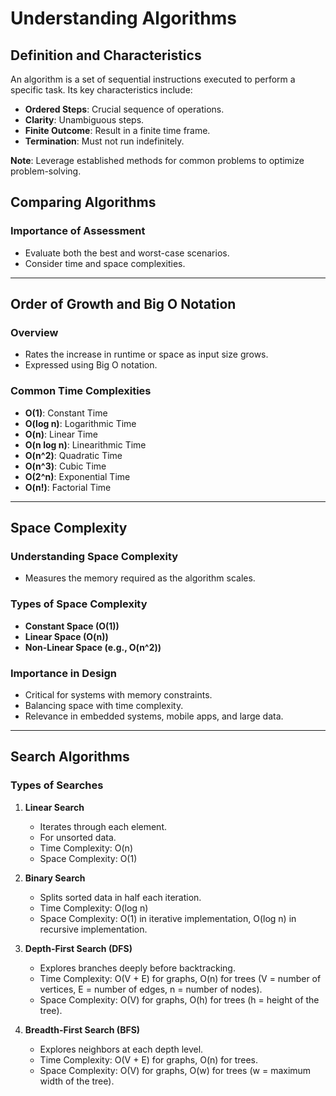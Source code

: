 # Understanding Algorithms

## Definition and Characteristics
An algorithm is a set of sequential instructions executed to perform a specific task. Its key characteristics include:
- **Ordered Steps**: Crucial sequence of operations.
- **Clarity**: Unambiguous steps.
- **Finite Outcome**: Result in a finite time frame.
- **Termination**: Must not run indefinitely.

**Note**: Leverage established methods for common problems to optimize problem-solving.

## Comparing Algorithms

### Importance of Assessment
- Evaluate both the best and worst-case scenarios.
- Consider time and space complexities.
---
## Order of Growth and Big O Notation

### Overview
- Rates the increase in runtime or space as input size grows.
- Expressed using Big O notation.

### Common Time Complexities
- **O(1)**: Constant Time
- **O(log n)**: Logarithmic Time
- **O(n)**: Linear Time
- **O(n log n)**: Linearithmic Time
- **O(n^2)**: Quadratic Time
- **O(n^3)**: Cubic Time
- **O(2^n)**: Exponential Time
- **O(n!)**: Factorial Time

---
## Space Complexity

### Understanding Space Complexity
- Measures the memory required as the algorithm scales.

### Types of Space Complexity
- **Constant Space (O(1))**
- **Linear Space (O(n))**
- **Non-Linear Space (e.g., O(n^2))**

### Importance in Design
- Critical for systems with memory constraints.
- Balancing space with time complexity.
- Relevance in embedded systems, mobile apps, and large data.

---
## Search Algorithms


### Types of Searches

1. **Linear Search**
   - Iterates through each element.
   - For unsorted data.
   - Time Complexity: O(n)
   - Space Complexity: O(1)

2. **Binary Search**
   - Splits sorted data in half each iteration.
   - Time Complexity: O(log n)
   - Space Complexity: O(1) in iterative implementation, O(log n) in recursive implementation.

3. **Depth-First Search (DFS)**
   - Explores branches deeply before backtracking.
   - Time Complexity: O(V + E) for graphs, O(n) for trees (V = number of vertices, E = number of edges, n = number of nodes).
   - Space Complexity: O(V) for graphs, O(h) for trees (h = height of the tree).

4. **Breadth-First Search (BFS)**
   - Explores neighbors at each depth level.
   - Time Complexity: O(V + E) for graphs, O(n) for trees.
   - Space Complexity: O(V) for graphs, O(w) for trees (w = maximum width of the tree).
